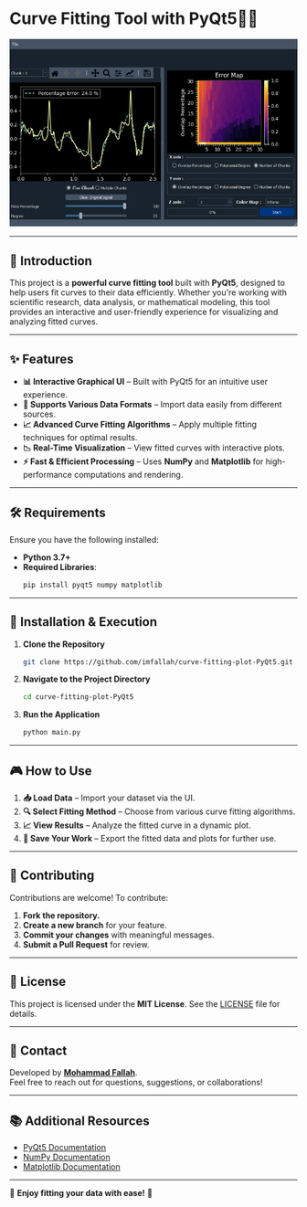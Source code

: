 # Curve Fitting Tool with PyQt5🧠🐍

![Curve Fitting Screenshot](https://github.com/imfallah/curve-fitting-plot-PyQt5/blob/main/Snapshot_250130143111.png)  

---

## **📌 Introduction**  

This project is a **powerful curve fitting tool** built with **PyQt5**, designed to help users fit curves to their data efficiently. Whether you're working with scientific research, data analysis, or mathematical modeling, this tool provides an interactive and user-friendly experience for visualizing and analyzing fitted curves.

---

## **✨ Features**  

- **📊 Interactive Graphical UI** – Built with PyQt5 for an intuitive user experience.  
- **📂 Supports Various Data Formats** – Import data easily from different sources.  
- **📈 Advanced Curve Fitting Algorithms** – Apply multiple fitting techniques for optimal results.  
- **📉 Real-Time Visualization** – View fitted curves with interactive plots.  
- **⚡ Fast & Efficient Processing** – Uses **NumPy** and **Matplotlib** for high-performance computations and rendering.  

---

## **🛠 Requirements**  

Ensure you have the following installed:  

- **Python 3.7+**  
- **Required Libraries**:  
  ```bash
  pip install pyqt5 numpy matplotlib
  ```

---

## **🚀 Installation & Execution**  

1. **Clone the Repository**  
   ```bash
   git clone https://github.com/imfallah/curve-fitting-plot-PyQt5.git
   ```
2. **Navigate to the Project Directory**  
   ```bash
   cd curve-fitting-plot-PyQt5
   ```
3. **Run the Application**  
   ```bash
   python main.py
   ```

---

## **🎮 How to Use**  

1. **📥 Load Data** – Import your dataset via the UI.  
2. **🔍 Select Fitting Method** – Choose from various curve fitting algorithms.  
3. **📈 View Results** – Analyze the fitted curve in a dynamic plot.  
4. **💾 Save Your Work** – Export the fitted data and plots for further use.  

---

## **🤝 Contributing**  

Contributions are welcome! To contribute:  

1. **Fork the repository.**  
2. **Create a new branch** for your feature.  
3. **Commit your changes** with meaningful messages.  
4. **Submit a Pull Request** for review.  

---

## **📜 License**  

This project is licensed under the **MIT License**. See the [LICENSE](LICENSE) file for details.  

---

## **📧 Contact**  

Developed by **[Mohammad Fallah](https://imfallah.ir)**.  
Feel free to reach out for questions, suggestions, or collaborations!  

---

## **📚 Additional Resources**  

- [PyQt5 Documentation](https://www.riverbankcomputing.com/static/Docs/PyQt5/)  
- [NumPy Documentation](https://numpy.org/doc/)  
- [Matplotlib Documentation](https://matplotlib.org/stable/contents.html)  

---

🚀 **Enjoy fitting your data with ease!** 🎯
